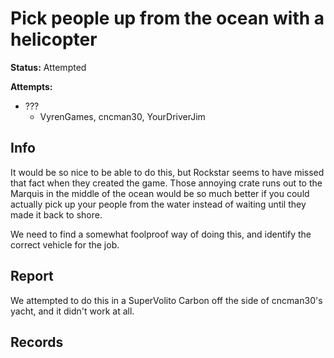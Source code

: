 # Pick people up from the ocean with a helicopter

**Status:** <span class="status attempted">Attempted</span>

**Attempts:** 
* ???
    * <span>VyrenGames</span>, <span>cncman30</span>, <span>YourDriverJim</span>


## Info
It would be so nice to be able to do this, but Rockstar seems to have missed that fact when they created the game. Those annoying crate runs out to the Marquis in the middle of the ocean would be so much better if you could actually pick up your people from the water instead of waiting until they made it back to shore. 

We need to find a somewhat foolproof way of doing this, and identify the correct vehicle for the job. 

## Report
We attempted to do this in a SuperVolito Carbon off the side of <span>cncman30</span>'s yacht, and it didn't work at all. 

## Records

